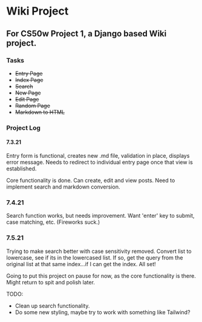 # Wiki Project
## For CS50w Project 1, a Django based Wiki project.

### Tasks
* ~~Entry Page~~
* ~~Index Page~~
* ~~Search~~
* ~~New Page~~ 
* ~~Edit Page~~
* ~~Random Page~~
* ~~Markdown to HTML~~

### Project Log
#### 7.3.21
Entry form is functional, creates new .md file, validation in place, displays error message. Needs to redirect to individual entry page once that view is established.

Core functionality is done. Can create, edit and view posts. Need to implement search and markdown conversion.

### 7.4.21
Search function works, but needs improvement. Want 'enter' key to submit, case matching, etc. (Fireworks suck.)

### 7.5.21
Trying to make search better with case sensitivity removed. Convert list to lowercase, see if its in the lowercased list. If so, get the query from the original list at that same index...if I can get the index. All set!

Going to put this project on pause for now, as the core functionality is there. Might return to spit and polish later. 

TODO:
* Clean up search functionality. 
* Do some new styling, maybe try to work with something like Tailwind?
